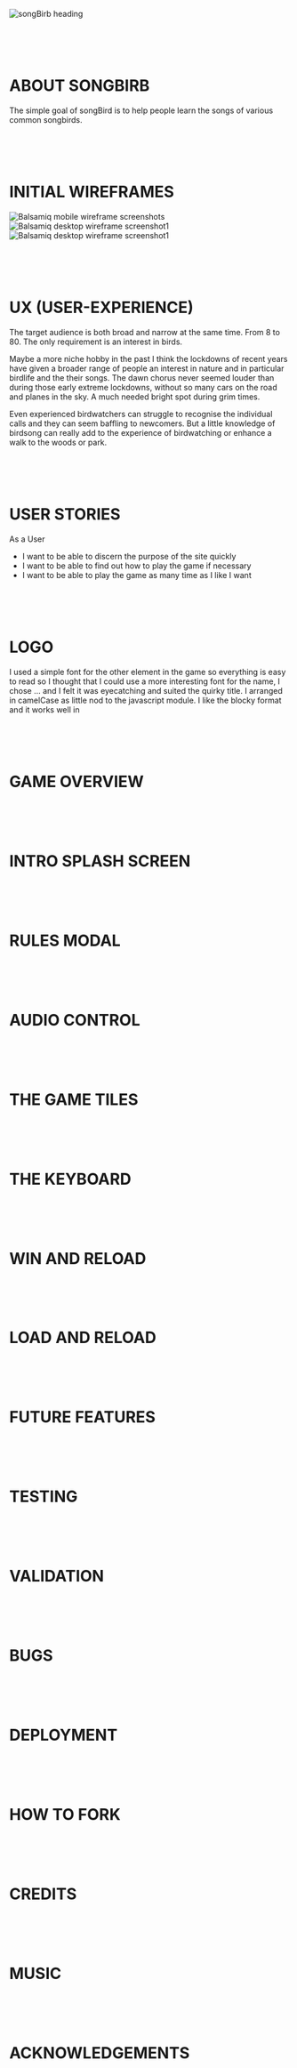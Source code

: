 
![songBirb heading](readmeimages/songbirbheading.png)

<br>
<br>
<br>

# ABOUT SONGBIRB

The simple goal of songBird is to help people learn the songs of various common songbirds. 

<br>
<br>
<br>

# INITIAL WIREFRAMES
![Balsamiq mobile wireframe screenshots](readmeimages/songbirb-wireframe-mobiles.png)
![Balsamiq desktop wireframe screenshot1](readmeimages/songbirb-wireframe-desktop1.png)
![Balsamiq desktop wireframe screenshot1](readmeimages/songbirb-wireframe-desktop2.png)

<br>
<br>
<br>

# UX (USER-EXPERIENCE)
The target audience is both broad and narrow at the same time. From 8 to 80. 
The only requirement is an interest in birds. 

Maybe a more niche hobby in the past I think the lockdowns of recent years have given a broader range of people an interest in nature and in particular birdlife and the their songs. The dawn chorus never seemed louder than during those early extreme lockdowns, without so many cars on the road and planes in the sky. A much needed bright spot during grim times. 

Even experienced birdwatchers can struggle to recognise the individual calls and they can seem baffling to newcomers. But a little knowledge of birdsong can really add to the experience of birdwatching or enhance a walk to the woods or park. 

<br>
<br>
<br>

# USER STORIES

As a User

* I want to be able to discern the purpose of the site quickly
* I want to be able to find out how to play the game if necessary
* I want to be able to play the game as many time as I like
I want 

<br>
<br>
<br>

# LOGO
I used a simple font for the other element in the game so everything is easy to read so I thought that I could use a more interesting font for the name, I chose ... and 
I felt it was eyecatching and suited the quirky title. I arranged in camelCase as little nod to the javascript module. I like the blocky format and it works well in 

<br>
<br>
<br>

# GAME OVERVIEW

<br>
<br>
<br>

# INTRO SPLASH SCREEN

<br>
<br>
<br>

# RULES MODAL

<br>
<br>
<br>

# AUDIO CONTROL

<br>
<br>
<br>

# THE GAME TILES

<br>
<br>
<br>

# THE KEYBOARD

<br>
<br>
<br>

# WIN AND RELOAD

<br>
<br>
<br>

# LOAD AND RELOAD

<br>
<br>
<br>

# FUTURE FEATURES

<br>
<br>
<br>

# TESTING

<br>
<br>
<br>

# VALIDATION

<br>
<br>
<br>

# BUGS

<br>
<br>
<br>

# DEPLOYMENT

<br>
<br>
<br>

# HOW TO FORK

<br>
<br>
<br>

# CREDITS

<br>
<br>
<br>

# MUSIC

<br>
<br>
<br>

# ACKNOWLEDGEMENTS
